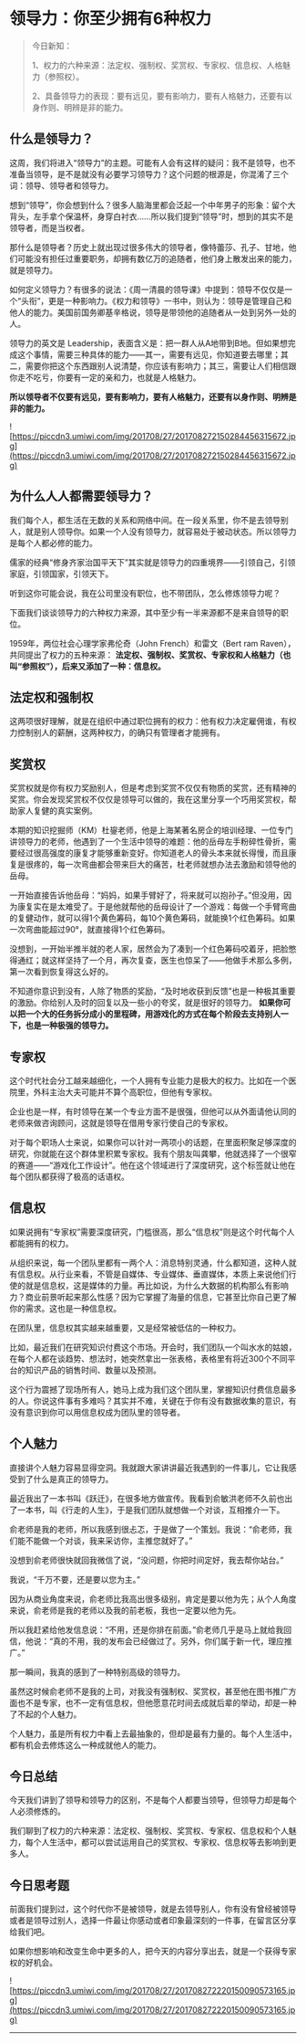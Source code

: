 # 领导力：你至少拥有6种权力

> 今日新知：
> 
> 1、权力的六种来源：法定权、强制权、奖赏权、专家权、信息权、人格魅力（参照权）。
> 
> 
> 
> 2、具备领导力的表现：要有远见，要有影响力，要有人格魅力，还要有以身作则、明辨是非的能力。

## 什么是领导力？

这周，我们将进入“领导力”的主题。可能有人会有这样的疑问：我不是领导，也不准备当领导，是不是就没有必要学习领导力？这个问题的根源是，你混淆了三个词：领导、领导者和领导力。

想到“领导”，你会想到什么？很多人脑海里都会泛起一个中年男子的形象：留个大背头，左手拿个保温杯，身穿白衬衣……所以我们提到“领导”时，想到的其实不是领导者，而是当权者。 

那什么是领导者？历史上就出现过很多伟大的领导者，像特蕾莎、孔子、甘地，他们可能没有担任过重要职务，却拥有数亿万的追随者，他们身上散发出来的能力，就是领导力。

如何定义领导力？有很多的说法：《周一清晨的领导课》中提到：领导不仅仅是一个“头衔”，更是一种影响力。《权力和领导》一书中，则认为：领导是管理自己和他人的能力。美国前国务卿基辛格说，领导是带领他的追随者从一处到另外一处的人。

领导力的英文是 Leadership，表面含义是：把一群人从A地带到B地。但如果想完成这个事情，需要三种具体的能力——其一，需要有远见，你知道要去哪里；其二，需要你把这个东西跟别人说清楚，你应该有影响力；其三，需要让人们相信跟你走不吃亏，你要有一定的亲和力，也就是人格魅力。

 **所以领导者不仅要有远见，要有影响力，要有人格魅力，还要有以身作则、明辨是非的能力。** 

![https://piccdn3.umiwi.com/img/201708/27/201708272150284456315672.jpg](https://piccdn3.umiwi.com/img/201708/27/201708272150284456315672.jpg)

## 为什么人人都需要领导力？

我们每个人，都生活在无数的关系和网络中间。在一段关系里，你不是去领导别人，就是别人领导你。如果一个人没有领导力，就容易处于被动状态。所以领导力是每个人都必修的能力。

儒家的经典“修身齐家治国平天下”其实就是领导力的四重境界——引领自己，引领家庭，引领国家，引领天下。

听到这你可能会说，我在公司里没有职位，也不带团队，怎么修炼领导力呢？

下面我们谈谈领导力的六种权力来源，其中至少有一半来源都不是来自领导的职位。

1959年，两位社会心理学家弗伦奇（John French）和雷文（Bert ram Raven），共同提出了权力的五种来源： **法定权、强制权、奖赏权、专家权和人格魅力（也叫“参照权”），后来又添加了一种：信息权。**

## 法定权和强制权    

这两项很好理解，就是在组织中通过职位拥有的权力：他有权力决定雇佣谁，有权力控制别人的薪酬，这两种权力，的确只有管理者才能拥有。

## 奖赏权

奖赏权就是你有权力奖励别人，但是考虑到奖赏不仅仅有物质的奖赏，还有精神的奖赏。你会发现奖赏权不仅仅是领导可以做的，我在这里分享一个巧用奖赏权，帮助家人复健的真实案例。

本期的知识挖掘师（KM）杜鋆老师，他是上海某著名房企的培训经理、一位专门讲领导力的老师，他遇到了一个生活中领导的难题：他的岳母左手粉碎性骨折，需要经过很高强度的康复才能够重新变好。你知道老人的骨头本来就长得慢，而且康复是很疼的，每一次弯曲都会带来巨大的痛苦，杜老师就想办法去激励和领导他的岳母。

一开始直接告诉他岳母：“妈妈，如果手臂好了，将来就可以抱孙子。”但没用，因为康复实在是太难受了。于是他就帮他的岳母设计了一个游戏：每做一个手臂弯曲的复健动作，就可以得1个黄色筹码，每10个黄色筹码，就能换1个红色筹码。如果一次弯曲能超过90°，就直接得1个红色筹码。

没想到，一开始半推半就的老人家，居然会为了凑到一个红色筹码咬着牙，把脸憋得通红；就这样坚持了一个月，再次复查，医生也惊呆了——他做手术那么多例，第一次看到恢复得这么好的。

不知道你意识到没有，人除了物质的奖励，“及时地收获到反馈”也是一种极其重要的激励。你给别人及时的回复以及一些小的夸奖，就是很好的领导力。 **如果你可以把一个大的任务拆分成小的里程碑，用游戏化的方式在每个阶段去支持别人一下，也是一种极强的领导力。**

## 专家权

这个时代社会分工越来越细化，一个人拥有专业能力是极大的权力。比如在一个医院里，外科主治大夫可能并不算个高职位，但他有专家权。

企业也是一样，有时领导在某一个专业方面不是很强，但他可以从外面请他认同的老师来做咨询顾问，这就是领导在借用专家行使自己的专家权。

对于每个职场人士来说，如果你可以针对一两项小的话题，在里面积聚足够深度的研究，你就能在这个群体里积累专家权。我有个朋友叫龚攀，他就选择了一个很窄的赛道——“游戏化工作设计”。他在这个领域进行了深度研究，这个标签就让他在每个团队都获得了极高的话语权。

## 信息权

如果说拥有“专家权”需要深度研究，门槛很高，那么“信息权”则是这个时代每个人都能拥有的权力。

从组织来说，每一个团队里都有一两个人：消息特别灵通，什么都知道，这种人就有信息权。从行业来看，不管是自媒体、专业媒体、垂直媒体，本质上来说他们行使的就是信息权，这是媒体的力量。再比如说，为什么大数据的机构那么有影响力？商业前景听起来那么性感？因为它掌握了海量的信息，它甚至比你自己更了解你的需求。这也是一种信息权。

在团队里，信息权其实越来越重要，又是经常被低估的一种权力。

比如，最近我们在研究知识付费这个市场。开会时，我们团队一个叫水水的姑娘，在每个人都在谈趋势、想法时，她突然拿出一张表格，表格里有将近300个不同平台的知识产品的销售时间、数量以及预测。

这个行为震撼了现场所有人，她马上成为我们这个团队里，掌握知识付费信息最多的人。你说这件事有多难吗？其实并不难，关键在于你有没有数据收集的意识，有没有意识到你可以用信息权成为团队里的领导者。

## 个人魅力

直接讲个人魅力容易显得空洞。我就跟大家讲讲最近我遇到的一件事儿，它让我感受到了什么是真正的领导力。

最近我出了一本书叫《跃迁》，在很多地方做宣传。我看到俞敏洪老师不久前也出了一本书，叫《行走的人生》，于是我们团队就想做一个对谈，互相推介一下。

俞老师是我的老师，所以我感到很忐忑，于是做了一个策划。我说：“俞老师，我们能不能做一个对谈，我来采访你，主推您就好了。”

没想到俞老师很快就回我微信了说，“没问题，你把时间定好，我去帮你站台。”

我说，“千万不要，还是要以您为主。”

因为从商业角度来说，俞老师比我高出很多级别，肯定是要以他为先；从个人角度来说，俞老师是我的老师以及我的前老板，我也一定要以他为先。

所以我赶紧给他发信息说：“不用，还是你排在前面。”俞老师几乎是马上就给我回信，他说：“真的不用，我的发布会已经做过了。另外，你们属于新一代，理应推广。”

那一瞬间，我真的感到了一种特别高级的领导力。

虽然这时候俞老师不是我的上司，对我没有强制权、奖赏权，甚至他在图书推广方面也不是专家，也不一定有信息权，但他愿意花时间去成就后辈的举动，却是一种了不起的个人魅力。

个人魅力，虽是所有权力中看上去最抽象的，但却是最有力量的。每个人生活中，都有机会去修炼这么一种成就他人的能力。

## 今日总结

今天我们讲到了领导和领导力的区别，不是每个人都要当领导，但领导力却是每个人必须修炼的。

我们聊到了权力的六种来源：法定权、强制权、奖赏权、专家权、信息权和个人魅力，每个人生活中，都可以尝试运用自己的奖赏权、专家权、信息权等去影响到更多人。

## 今日思考题

前面我们提到过，这个时代你不是被领导，就是去领导别人，你有没有曾经被领导或者是领导过别人，选择一件最让你感动或者印象最深刻的一件事，在留言区分享给我们吧。

如果你想影响和改变生命中更多的人，把今天的内容分享出去，就是一个获得专家权的好机会。

![https://piccdn3.umiwi.com/img/201708/27/201708272220150090573165.jpg](https://piccdn3.umiwi.com/img/201708/27/201708272220150090573165.jpg)

---
